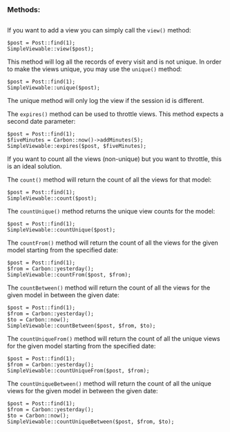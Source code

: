 ### Methods:
##
If you want to add a view you can simply call the `view()` method:
```
$post = Post::find(1);
SimpleViewable::view($post);
```
This method will log all the records of every visit and is not unique. 
In order to make the views unique, you may use the `unique()` method:
```
$post = Post::find(1);
SimpleViewable::unique($post);
```
The unique method will only log the view if the session id is different.

The `expires()` method can be used to throttle views. This method expects
a second date parameter:

```
$post = Post::find(1);
$fiveMinutes = Carbon::now()->addMinutes(5);
SimpleViewable::expires($post, $fiveMinutes);
```
If you want to count all the views (non-unique) but you want to throttle,
this is an ideal solution.

The `count()` method will return the count of all the views for that model:
```
$post = Post::find(1);
SimpleViewable::count($post);
```

The `countUnique()` method returns the unique view counts for the model:
```
$post = Post::find(1);
SimpleViewable::countUnique($post);
```

The `countFrom()` method will return the count of all the views for the given
model starting from the specified date:
```
$post = Post::find(1);
$from = Carbon::yesterday();
SimpleViewable::countFrom($post, $from);
```

The `countBetween()` method will return the count of all the views for the
given model in between the given date:
```
$post = Post::find(1);
$from = Carbon::yesterday();
$to = Carbon::now();
SimpleViewable::countBetween($post, $from, $to);
```

The `countUniqueFrom()` method will return the count of all the unique views for the given
model starting from the specified date:
```
$post = Post::find(1);
$from = Carbon::yesterday();
SimpleViewable::countUniqueFrom($post, $from);
```

The `countUniqueBetween()` method will return the count of all the unique views for the
given model in between the given date:
```
$post = Post::find(1);
$from = Carbon::yesterday();
$to = Carbon::now();
SimpleViewable::countUniqueBetween($post, $from, $to);
```
##
